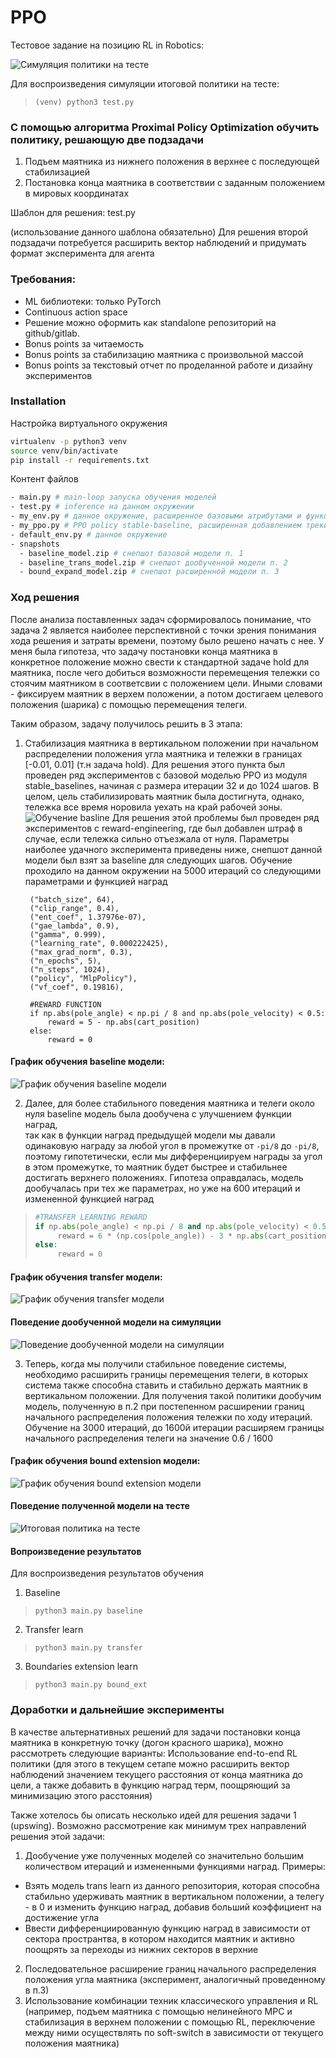 # PPO

Тестовое задание на позицию RL in Robotics:

![Симуляция политики на тесте](gifs/test.gif)

Для воспроизведения симуляции итоговой политики на тесте:
> `(venv) python3 test.py`

### С помощью алгоритма Proximal Policy Optimization обучить политику, решающую две подзадачи

1. Подъем маятника из нижнего положения в верхнее с последующей стабилизацией 
2. Постановка конца маятника в соответствии с заданным положением в мировых координатах

Шаблон для решения: test.py

(использование данного шаблона обязательно)
Для решения второй подзадачи потребуется расширить вектор наблюдений и придумать формат эксперимента для агента

### Требования:
- ML библиотеки: только PyTorch
- Continuous action space
- Решение можно оформить как standalone репозиторий на github/gitlab. 
- Bonus points за читаемость
- Bonus points за стабилизацию маятника с произвольной массой
- Bonus points за текстовый отчет по проделанной работе и дизайну экспериментов


### Installation

Настройка виртуального окружения
```bash
virtualenv -p python3 venv
source venv/bin/activate
pip install -r requirements.txt
```

Контент файлов
```bash
- main.py # main-loop запуска обучения моделей
- test.py # inference на данном окружении
- my_env.py # данное окружение, расширенное базовыми атрибутами и функцией наград
- my_ppo.py # PPO policy stable-baseline, расширенная добавлением трекинга mlflow
- default_env.py # данное окружение
- snapshots 
  - baseline_model.zip # снепшот базовой модели п. 1
  - baseline_trans_model.zip # снепшот дообученной модели п. 2
  - bound_expand_model.zip # снепшот расширенной модели п. 3
```
### Ход решения

После анализа поставленных задач сформировалось понимание, что задача 2 является наиболее перспективной с точки зрения 
понимания хода решения и затраты времени, поэтому было решено начать с нее.  У меня была гипотеза, что задачу постановки 
конца маятника в конкретное положение можно свести к стандартной задаче hold для маятника, после чего добиться возможности 
перемещения тележки со стоячим маятником в соответсвии с положением цели. Иными словами - фиксируем маятник в верхем положении,
а потом достигаем целевого положения (шарика) с помощью перемещения телеги.

Таким образом, задачу получилось решить в 3 этапа:

1. Стабилизация маятника в вертикальном положении при начальном распределении положения угла маятника и тележки
   в границах [-0.01, 0.01] (т.н задача hold).
   Для решения этого пункта был проведен ряд экспериментов с базовой моделью PPO из модуля stable_baselines, начиная с размера итерации 
   32 и до 1024 шагов. В целом, цель стабилизировать маятник была достигнута, однако, тележка все время норовила уехать на
   край рабочей зоны.
   ![Обучение basline](gifs/left_pole.gif)
   Для решения этой проблемы был проведен ряд экспериментов с reward-engineering, где был добавлен штраф в случае, 
   если тележка сильно отъезжала от нуля. Параметры наиболее удачного эксперимента приведены ниже, снепшот данной модели
   был взят за baseline для следующих шагов. Обучение проходило на данном окружении на 5000 итераций со следующими параметрами и функцией наград
   >    
        ("batch_size", 64),
        ("clip_range", 0.4),
        ("ent_coef", 1.37976e-07),
        ("gae_lambda", 0.9),
        ("gamma", 0.999),
        ("learning_rate", 0.000222425),
        ("max_grad_norm", 0.3),
        ("n_epochs", 5),
        ("n_steps", 1024),
        ("policy", "MlpPolicy"),
        ("vf_coef", 0.19816),
    
        #REWARD FUNCTION
        if np.abs(pole_angle) < np.pi / 8 and np.abs(pole_velocity) < 0.5:
            reward = 5 - np.abs(cart_position)
        else:
            reward = 0
#### График обучения baseline модели:
![График обучения baseline модели ](pictures/baseline_reward.png)

2. Далее, для более стабильного поведения маятника и телеги около нуля baseline модель была дообучена с улучшением функции наград,  
   так как в функции наград предыдущей модели мы давали одинаковую награду за любой угол в промежутке от `-pi/8` до `-pi/8`,
   поэтому гипотетически, если мы дифференциируем награды за угол в этом промежутке, то маятник будет быстрее и стабильнее достигать
   верхнего положениях. Гипотеза оправдалась, модель дообучалась при тех же параметрах, но уже на 600 итераций и измененной функцией наград
>```python
>#TRANSFER LEARNING REWARD
> if np.abs(pole_angle) < np.pi / 8 and np.abs(pole_velocity) < 0.5:
>      reward = 6 * (np.cos(pole_angle)) - 3 * np.abs(cart_position) + (cart_position) < 0.05) * 2
> else:
>      reward = 0
> ```

#### График обучения transfer модели:
![График обучения transfer модели ](pictures/transfer_reward.png)

#### Поведение дообученной модели на симуляции
![Поведение дообученной модели на симуляции](gifs/stable_pole.gif)

3. Теперь, когда мы получили стабильное поведение системы, необходимо расширить границы перемещения телеги, в которых
   система также способна ставить и стабильно держать маятник в вертикальном положении. Для получения такой политики
   дообучим модель, полученную в п.2 при постепенном расширении границ начального распределения положения тележки по ходу итераций. 
   Обучение  на 3000 итераций, до 1600й итерации расширяем границы начального распределения телеги на значение 0.6 / 1600

#### График обучения bound extension модели:
![График обучения bound extension модели ](pictures/bound_extension_reward.png)

#### Поведение полученной модели на тесте
![Итоговая политика на тесте](gifs/inference.gif)

#### Вопроизведение результатов
Для воспроизведения результатов обучения
1. Baseline
> `python3 main.py baseline`
2. Transfer learn
> `python3 main.py transfer`
3. Boundaries extension learn
> `python3 main.py bound_ext`


### Доработки и дальнейшие эксперименты

В качестве альтернативных решений для задачи постановки конца маятника в конкретную точку (догон красного шарика), можно рассмотреть следующие варианты:
Использование end-to-end RL политики (для этого в текущем сетапе можно расширить вектор наблюдений значением текущего расстояния от конца маятника до цели,
а также добавить в функцию наград терм, поощряющий за минимизацию этого расстояния)

Также хотелось бы описать несколько идей для решения задачи 1 (upswing). Возможно рассмотрение как минимум трех направлений решения этой задачи:
1. Дообучение уже полученных моделей со значительно большим количеством итераций и измененными функциями наград. Примеры:
- Взять модель trans learn из данного репозитория, которая способна стабильно удерживать маятник в вертикальном положении, а телегу - в 0
и изменить функцию наград, добавив больший коэффициент на достижение угла
- Ввести дифференциированную функцию наград в зависимости от сектора пространтва, в котором находится маятник и активно поощрять за переходы из нижних секторов в верхние
2. Последовательное расширение границ начального распределения положения угла маятника (эксперимент, аналогичный проведенному в п.3)
3. Использование комбинации техник классического управления и RL (например, подъем маятника с помощью нелинейного MPC и 
стабилизация в верхнем положении с помощью RL, переключение между ними осуществлять по soft-switch в зависимости от текущего положения маятника)


